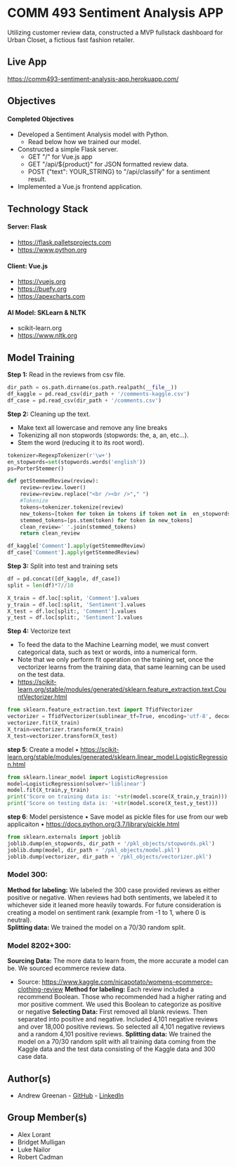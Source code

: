 # COMM 493 Sentiment Analysis APP
Utilizing customer review data, constructed a MVP fullstack dashboard for Urban Closet, a fictious fast fashion retailer.

## Live App ##
https://comm493-sentiment-analysis-app.herokuapp.com/

## Objectives ##
#### Completed Objectives #### 
* Developed a Sentiment Analysis model with Python.
  - Read below how we trained our model.
* Constructed a simple Flask server. 
  - GET "/" for Vue.js app
  - GET "/api/${product}" for JSON formatted review data.
  - POST {"text": YOUR_STRING} to "/api/classify" for a sentiment result.
* Implemented a Vue.js frontend application.

## Technology Stack ##
#### Server: Flask ####
* https://flask.palletsprojects.com
* https://www.python.org

#### Client: Vue.js ####
* https://vuejs.org
* https://buefy.org
* https://apexcharts.com

#### AI Model: SKLearn & NLTK ####
* scikit-learn.org
* https://www.nltk.org

## Model Training ##
__Step 1:__ Read in the reviews from csv file.
```python
dir_path = os.path.dirname(os.path.realpath(__file__))
df_kaggle = pd.read_csv(dir_path + '/comments-kaggle.csv')
df_case = pd.read_csv(dir_path + '/comments.csv')
```

__Step 2:__ Cleaning up the text.
* Make text all lowercase and remove any line breaks
* Tokenizing all non stopwords (stopwords: the, a, an, etc...).
* Stem the word (reducing it to its root word).
```python
tokenizer=RegexpTokenizer(r'\w+')
en_stopwords=set(stopwords.words('english'))
ps=PorterStemmer()

def getStemmedReview(review):
    review=review.lower()
    review=review.replace("<br /><br />"," ")
    #Tokenize
    tokens=tokenizer.tokenize(review)
    new_tokens=[token for token in tokens if token not in  en_stopwords]
    stemmed_tokens=[ps.stem(token) for token in new_tokens]
    clean_review=' '.join(stemmed_tokens)
    return clean_review

df_kaggle['Comment'].apply(getStemmedReview)
df_case['Comment'].apply(getStemmedReview)
```

__Step 3:__ Split into test and training sets
```python
df = pd.concat([df_kaggle, df_case])
split = len(df)*7//10

X_train = df.loc[:split, 'Comment'].values
y_train = df.loc[:split, 'Sentiment'].values
X_test = df.loc[split:, 'Comment'].values
y_test = df.loc[split:, 'Sentiment'].values
```

__Step 4:__ Vectorize text
* To feed the data to the Machine Learning model, we must convert categorical data, such as text or words, into a numerical form.
* Note that we only perform fit operation on the training set, once the vectorizer learns from the training data, that same learning can be used on the test data.
* https://scikit-learn.org/stable/modules/generated/sklearn.feature_extraction.text.CountVectorizer.html
```python
from sklearn.feature_extraction.text import TfidfVectorizer
vectorizer = TfidfVectorizer(sublinear_tf=True, encoding='utf-8', decode_error='ignore')
vectorizer.fit(X_train)
X_train=vectorizer.transform(X_train)
X_test=vectorizer.transform(X_test)
```

__step 5__: Create a model
•	https://scikit-learn.org/stable/modules/generated/sklearn.linear_model.LogisticRegression.html
```python
from sklearn.linear_model import LogisticRegression
model=LogisticRegression(solver='liblinear')
model.fit(X_train,y_train)
print('Score on training data is: '+str(model.score(X_train,y_train)))
print('Score on testing data is: '+str(model.score(X_test,y_test)))
```
__step 6__: Model persistence
•	Save model as pickle files for use from our web applicaiton
•	https://docs.python.org/3.7/library/pickle.html
```python
from sklearn.externals import joblib
joblib.dump(en_stopwords, dir_path + '/pkl_objects/stopwords.pkl') 
joblib.dump(model, dir_path + '/pkl_objects/model.pkl')
joblib.dump(vectorizer, dir_path + '/pkl_objects/vectorizer.pkl')
```
### Model 300: ###
__Method for labeling:__
We labeled the 300 case provided reviews as either positive or negative. When reviews had both sentiments, we labeled it to whichever side it leaned more heavily towards. For future consideration is creating a model on sentiment rank (example from -1 to 1, where 0 is neutral).	
__Splitting data:__
We trained the model on a 70/30 random split.

### Model 8202+300: ###
__Sourcing Data:__
The more data to learn from, the more accurate a model can be. We sourced ecommerce review data.
* Source: https://www.kaggle.com/nicapotato/womens-ecommerce-clothing-review
__Method for labeling:__
Each review included a recommend Boolean. Those who recommended had a higher rating and mor positive comment. We used this Boolean to categorize as positive or negative
__Selecting Data:__
First removed all blank reviews. Then separated into positive and negative. Included 4,101 negative reviews and over 18,000 positive reviews. So selected all 4,101 negative reviews and a random 4,101 positive reviews.
__Splitting data:__
We trained the model on a 70/30 random split with all training data coming from the Kaggle data and the test data consisting of the Kaggle data and 300 case data.

## Author(s) ##
* Andrew Greenan - [GitHub](https://github.com/greenan8) - [LinkedIn](https://www.linkedin.com/in/andrewbgreenan/)

## Group Member(s) ##
* Alex Lorant
* Bridget Mulligan
* Luke Nailor
* Robert Cadman

